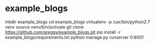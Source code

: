 # example_blogs

mkdir example_blogs
cd example_blogs
virtualenv -p /usr/bin/python2.7 venv
source venv/bin/activate
git clone https://github.com/greggy/example_blogs.git
pip install -r example_blogs/requirements.txt
python manage.py runserver 0:8001
